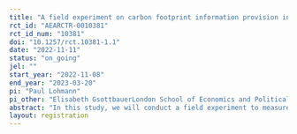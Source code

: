 ```yaml
---
title: "A field experiment on carbon footprint information provision in restaurants"
rct_id: "AEARCTR-0010381"
rct_id_num: "10381"
doi: "10.1257/rct.10381-1.1"
date: "2022-11-11"
status: "on_going"
jel: ""
start_year: "2022-11-08"
end_year: "2023-03-20"
pi: "Paul Lohmann"
pi_other: "Elisabeth GsottbauerLondon School of Economics and Political Science; Andreas KontoleonUniversity of Cambridge; Lucia ReischUniversity of Cambridge"
abstract: "In this study, we will conduct a field experiment to measure the effect of carbon footprint information provision on the meal choices of restaurant customers. Treatment restaurants will introduce menus providing additional carbon footprint information and “climate friendly” framing for a selection of “vegan swaps”, i.e. meat/dairy based meals for which an identical lower-carbon vegan alternative exists, while control restaurants will not provide any additional information. The objective of this study is to examine whether providing carbon footprint information can lead to greater uptake of low-carbon vegan swaps."
layout: registration
---
```


